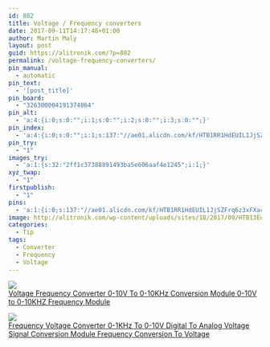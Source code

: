 ```yaml
---
id: 882
title: Voltage / Frequency converters
date: 2017-09-11T14:17:48+01:00
author: Martin Maly
layout: post
guid: https://alitronik.com/?p=882
permalink: /voltage-frequency-converters/
pin_manual:
  - automatic
pin_text:
  - '[post_title]'
pin_board:
  - "326300004191374864"
pin_alt:
  - 'a:4:{i:0;s:0:"";i:1;s:0:"";i:2;s:0:"";i:3;s:0:"";}'
pin_index:
  - 'a:4:{i:0;s:0:"";i:1;s:137:"//ae01.alicdn.com/kf/HTB1RR1HdEUIL1JjSZFrq6z3xFXac/-font-b-Voltage-b-font-font-b-Frequency-b-font-font-b-Converter-b-font.jpg_220x220.jpg";i:2;s:137:"//ae01.alicdn.com/kf/HTB1x9WwdyAKL1JjSZFoq6ygCFXa8/-font-b-Frequency-b-font-font-b-Voltage-b-font-font-b-Converter-b-font.jpg_220x220.jpg";i:3;s:98:"http://alitronik.com/wp-content/uploads/sites/18/2017/09/HTB13EoCbRUSMeJjSszeq6AKgpXar-300x300.jpg";}'
pin_try:
  - "1"
images_try:
  - 'a:1:{s:32:"2ff1c37388891493ba5e606aaf4e1245";i:1;}'
xyz_twap:
  - "1"
firstpublish:
  - "1"
pins:
  - 'a:1:{i:0;s:137:"//ae01.alicdn.com/kf/HTB1RR1HdEUIL1JjSZFrq6z3xFXac/-font-b-Voltage-b-font-font-b-Frequency-b-font-font-b-Converter-b-font.jpg_220x220.jpg";}'
image: http://alitronik.com/wp-content/uploads/sites/18/2017/09/HTB13EoCbRUSMeJjSszeq6AKgpXar.jpg
categories:
  - Tip
tags:
  - Converter
  - Frequency
  - Voltage
---
```

<a href="http://s.click.aliexpress.com/e/JqzjM7U" target="_parent"><img src="//ae01.alicdn.com/kf/HTB1RR1HdEUIL1JjSZFrq6z3xFXac/-font-b-Voltage-b-font-font-b-Frequency-b-font-font-b-Converter-b-font.jpg_220x220.jpg" /><span style="display: block;">Voltage Frequency Converter 0-10V To 0-10KHz Conversion Module 0-10V to 0-10KHZ Frequency Module</span></a>

<a href="http://s.click.aliexpress.com/e/ZFQVjyR" target="_parent"><img src="//ae01.alicdn.com/kf/HTB1x9WwdyAKL1JjSZFoq6ygCFXa8/-font-b-Frequency-b-font-font-b-Voltage-b-font-font-b-Converter-b-font.jpg_220x220.jpg" /><span style="display: block;">Frequency Voltage Converter 0-1KHz To 0-10V Digital To Analog Voltage Signal Conversion Module Frequency Conversion To Voltage </span></a>